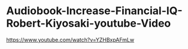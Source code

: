 # Audiobook-Increase-Financial-IQ-Robert-Kiyosaki-youtube-Video
https://www.youtube.com/watch?v=YZHBxpAFmLw
